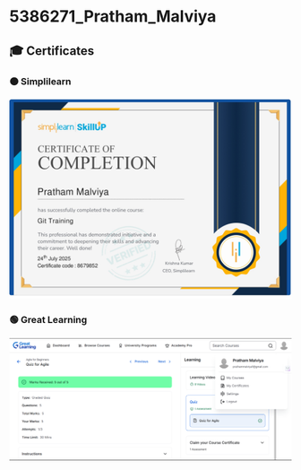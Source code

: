 # 5386271_Pratham_Malviya

## 🎓 Certificates

### 🟠 Simplilearn
![Simpli Learn Certificate](SimpliLearn.jpg)

### 🟢 Great Learning
![Great Learning Course info](GreatLearning.png)


